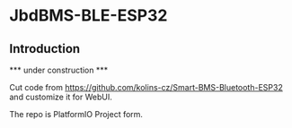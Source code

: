 # JbdBMS-BLE-ESP32
## Introduction

*** under construction ***

Cut code from https://github.com/kolins-cz/Smart-BMS-Bluetooth-ESP32 and customize it for WebUI.

The repo is PlatformIO Project form.

